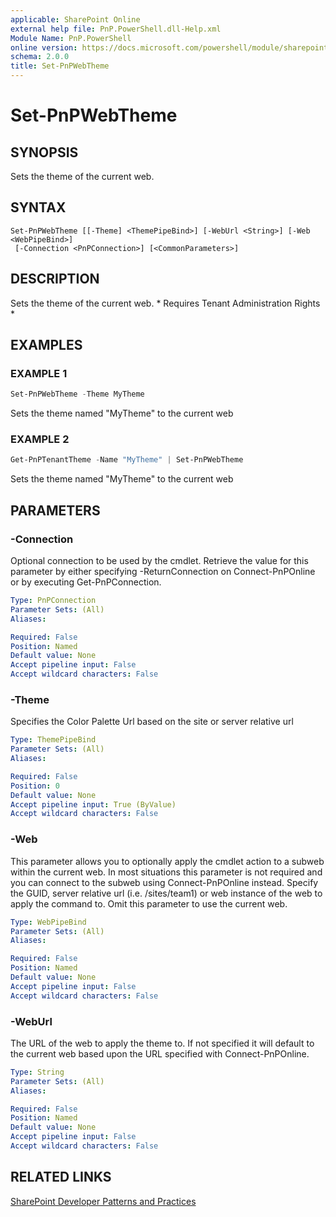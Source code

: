 ```yaml
---
applicable: SharePoint Online
external help file: PnP.PowerShell.dll-Help.xml
Module Name: PnP.PowerShell
online version: https://docs.microsoft.com/powershell/module/sharepoint-pnp/set-pnpwebtheme
schema: 2.0.0
title: Set-PnPWebTheme
---
```


# Set-PnPWebTheme

## SYNOPSIS
Sets the theme of the current web.

## SYNTAX

```
Set-PnPWebTheme [[-Theme] <ThemePipeBind>] [-WebUrl <String>] [-Web <WebPipeBind>]
 [-Connection <PnPConnection>] [<CommonParameters>]
```

## DESCRIPTION
Sets the theme of the current web. * Requires Tenant Administration Rights *

## EXAMPLES

### EXAMPLE 1
```powershell
Set-PnPWebTheme -Theme MyTheme
```

Sets the theme named "MyTheme" to the current web

### EXAMPLE 2
```powershell
Get-PnPTenantTheme -Name "MyTheme" | Set-PnPWebTheme
```

Sets the theme named "MyTheme" to the current web

## PARAMETERS

### -Connection
Optional connection to be used by the cmdlet. Retrieve the value for this parameter by either specifying -ReturnConnection on Connect-PnPOnline or by executing Get-PnPConnection.

```yaml
Type: PnPConnection
Parameter Sets: (All)
Aliases:

Required: False
Position: Named
Default value: None
Accept pipeline input: False
Accept wildcard characters: False
```

### -Theme
Specifies the Color Palette Url based on the site or server relative url

```yaml
Type: ThemePipeBind
Parameter Sets: (All)
Aliases:

Required: False
Position: 0
Default value: None
Accept pipeline input: True (ByValue)
Accept wildcard characters: False
```

### -Web
This parameter allows you to optionally apply the cmdlet action to a subweb within the current web. In most situations this parameter is not required and you can connect to the subweb using Connect-PnPOnline instead. Specify the GUID, server relative url (i.e. /sites/team1) or web instance of the web to apply the command to. Omit this parameter to use the current web.

```yaml
Type: WebPipeBind
Parameter Sets: (All)
Aliases:

Required: False
Position: Named
Default value: None
Accept pipeline input: False
Accept wildcard characters: False
```

### -WebUrl
The URL of the web to apply the theme to. If not specified it will default to the current web based upon the URL specified with Connect-PnPOnline.

```yaml
Type: String
Parameter Sets: (All)
Aliases:

Required: False
Position: Named
Default value: None
Accept pipeline input: False
Accept wildcard characters: False
```

## RELATED LINKS

[SharePoint Developer Patterns and Practices](https://aka.ms/sppnp)